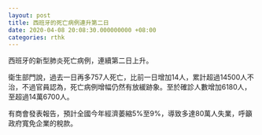 ```yaml
---
layout: post
title: 西班牙的死亡病例連升第二日
date: 2020-04-08 20:08:30.000000000 +08:00
categories: rthk
---
```


西班牙的新型肺炎死亡病例，連續第二日上升。

衛生部門說，過去一日再多757人死亡，比前一日增加14人，累計超過14500人不治，不過官員認為，死亡病例增幅仍然有放緩跡象。至於確診人數增加6180人，至超過14萬6700人。

有商會發表報告，預計全國今年經濟萎縮5%至9%，導致多達80萬人失業，呼籲政府寬免企業的稅款。
